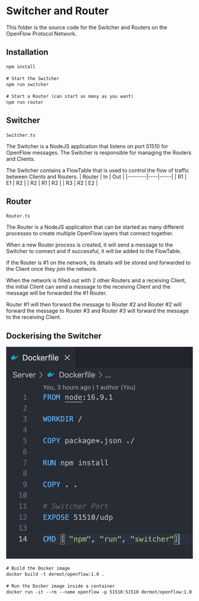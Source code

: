 # Switcher and Router
This folder is the source code for the Switcher and Routers on the OpenFlow Protocol Network.

## Installation
```
npm install

# Start the Switcher
npm run switcher

# Start a Router (can start as many as you want)
npm run router
```

## Switcher
`Switcher.ts`

The Switcher is a NodeJS application that listens on port 51510 for OpenFlow messages. The Switcher is responsible for managing the Routers and Clients.

The Switcher contains a FlowTable that is used to control the flow of traffic between Clients and Routers.
| Router | In | Out |
|--------|----|-----|
| R1 | E1 | R2 |
| R2 | R1 | R2 |
| R3 | R2 | E2 |


## Router
`Router.ts`

The Router is a NodeJS application that can be started as many different processes to create multiple OpenFlow layers that connect together.

When a new Router process is created, it will send a message to the Switcher to connect and if successful, it will be added to the FlowTable.

If the Router is #1 on the network, its details will be stored and forwarded to the Client once they join the network. 

When the network is filled out with 2 other Routers and a receiving Client, the initial Client can send a message to the receiving Client and the message will be forwarded the #1 Router.

Router #1 will then forward the message to Router #2 and Router #2 will forward the message to Router #3 and Router #3 will forward the message to the receiving Client.

## Dockerising the Switcher
![Dockerfile](../Assets/Dockerfile.png)

```
# Build the Docker image
docker build -t dermot/openflow:1.0 .

# Run the Docker image inside a container
docker run -it --rm --name openflow -p 51510:51510 dermot/openflow:1.0
```